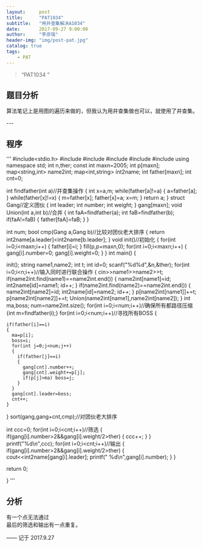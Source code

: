 ```yaml
---
layout:     post
title:      "PAT1034"
subtitle:   "用并查集解决A1034"
date:       2017-09-27 9:00:00
author:     "李彦瑞"
header-img: "img/post-pat.jpg"
catalog: true
tags:
    - PAT
---
```


> “PAT1034 ”


## 题目分析

算法笔记上是用图的遍历来做的，但我认为用并查集做也可以，就使用了并查集。
<p id = "build"></p>
---

## 程序

'''
#include<stdio.h>
#include<iostream>
#include<algorithm>
#include<map>
#include<string>
#include<vector>
using namespace std;
int n,ther;
const int maxn=2005;
int p[maxn];
map<string,int> name2int;
map<int,string> int2name;
int father[maxn];
int cnt=0;

int findfather(int a)//并查集操作
{
  int x=a,m;
  while(father[a]!=a)
  {
    a=father[a];
  }
  while(father[x]!=x)
  {
    m=father[x];
    father[x]=a;
    x=m;
  }
  return a;
}
struct Gang//定义团伙
{
  int leader;
  int number;
  int weight;
} gang[maxn];
void Union(int a,int b)//合并
{
  int faA=findfather(a);
  int faB=findfather(b);
  if(faA!=faB)
  {
     father[faA]=faB;
  }
}

int num;
bool cmp(Gang a,Gang b)//比较对团伙老大排序
{
  return int2name[a.leader]<int2name[b.leader];
}
void init()//初始化
{
  for(int i=0;i<maxn;i++)
  {
    father[i]=i;
  }
  fill(p,p+maxn,0);
  for(int i=0;i<maxn;i++)
  {
    gang[i].number=0;
    gang[i].weight=0;
  }
}
int main()
{
  

  init();
  string name1,name2;
  int t;
  int id=0;
  scanf("%d%d",&n,&ther);
  for(int i=0;i<n;i++)//输入同时进行联合操作
  {
    cin>>name1>>name2>>t;
    if(name2int.find(name1)==name2int.end())
    {
      name2int[name1]=id;
      int2name[id]=name1;
      id++;
    }
    if(name2int.find(name2)==name2int.end())
    {
      name2int[name2]=id;
      int2name[id]=name2;
      id++;
    }
    p[name2int[name1]]+=t;
    p[name2int[name2]]+=t;
    Union(name2int[name1],name2int[name2]);
  }
  int ma,boss;
  num=name2int.size();
  for(int i=0;i<num;i++)//确保所有都路径压缩
  {int m=findfather(i);}
  for(int i=0;i<num;i++)//寻找所有BOSS
  {
    
    if(father[i]==i)
    {
      ma=p[i];
      boss=i;
      for(int j=0;j<num;j++)
      {
        if(father[j]==i)
        {
          gang[cnt].number++;
          gang[cnt].weight+=p[j];
          if(p[j]>ma) boss=j;
        }
      }
      gang[cnt].leader=boss;
      cnt++;
    }
  }
  sort(gang,gang+cnt,cmp);//对团伙老大排序
  

  int ccc=0;
  for(int i=0;i<cnt;i++)//筛选
  {
    if(gang[i].number>2&&gang[i].weight/2>ther)
    {
      ccc++;
    }
  }
    printf("%d\n",ccc);
  for(int i=0;i<cnt;i++)//输出
  {
    if(gang[i].number>2&&gang[i].weight/2>ther)
    {
      cout<<int2name[gang[i].leader];
      printf(" %d\n",gang[i].number);
    }
  }
  
  return 0;

}
'''


## 分析
有一个点无法通过<br/>
最后的筛选和输出有一点重复。


——  记于 2017.9.27


